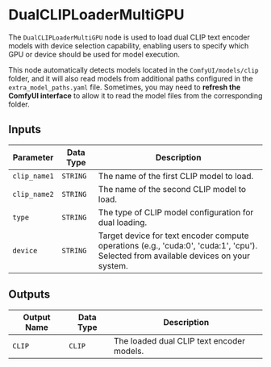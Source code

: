 # DualCLIPLoaderMultiGPU

The `DualCLIPLoaderMultiGPU` node is used to load dual CLIP text encoder models with device selection capability, enabling users to specify which GPU or device should be used for model execution.

This node automatically detects models located in the `ComfyUI/models/clip` folder, and it will also read models from additional paths configured in the `extra_model_paths.yaml` file. Sometimes, you may need to **refresh the ComfyUI interface** to allow it to read the model files from the corresponding folder.

## Inputs

| Parameter | Data Type | Description |
| --- | --- | --- |
| `clip_name1` | `STRING` | The name of the first CLIP model to load. |
| `clip_name2` | `STRING` | The name of the second CLIP model to load. |
| `type` | `STRING` | The type of CLIP model configuration for dual loading. |
| `device` | `STRING` | Target device for text encoder compute operations (e.g., 'cuda:0', 'cuda:1', 'cpu'). Selected from available devices on your system. |

## Outputs

| Output Name | Data Type | Description |
| --- | --- | --- |
| `CLIP` | `CLIP` | The loaded dual CLIP text encoder models. |
